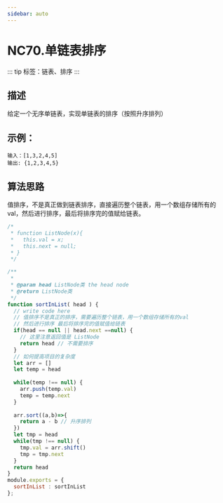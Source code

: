 ```yaml
---
sidebar: auto
---
```


# NC70.单链表排序

::: tip
标签：链表、排序
:::

## 描述
给定一个无序单链表，实现单链表的排序（按照升序排列）

## 示例：

```
输入：[1,3,2,4,5]
输出: {1,2,3,4,5}
```

## 算法思路
值排序，不是真正做到链表排序，直接遍历整个链表，用一个数组存储所有的val，然后进行排序，最后将排序完的值赋给链表。

```js
/*
 * function ListNode(x){
 *   this.val = x;
 *   this.next = null;
 * }
 */

/**
 * 
 * @param head ListNode类 the head node
 * @return ListNode类
 */
function sortInList( head ) {
  // write code here
  // 值排序不是真正的排序，需要遍历整个链表，用一个数组存储所有的val
  // 然后进行排序 最后将排序完的值赋值给链表
  if(head == null || head.next ==null) {
    // 这里注意返回值是 ListNode 
    return head // 不需要排序
  }
  // 如何提高项目的复杂度
  let arr = []
  let temp = head
  
  while(temp !== null) {
    arr.push(temp.val)
    temp = temp.next
  }
  
  arr.sort((a,b)=>{
    return a - b // 升序排列
  })
  let tmp = head
  while(tmp !== null) {
    tmp.val = arr.shift()
    tmp = tmp.next
  }
  return head
}
module.exports = {
  sortInList : sortInList
};
```

